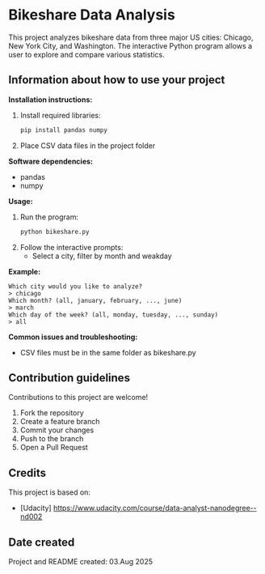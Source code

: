 # Bikeshare Data Analysis

This project analyzes bikeshare data from three major US cities: Chicago, New York City, and Washington. 
The interactive Python program allows a user to explore and compare various statistics.

## Information about how to use your project

**Installation instructions:**
1. Install required libraries:
   ```bash
   pip install pandas numpy
   ```
2. Place CSV data files in the project folder

**Software dependencies:**
- pandas
- numpy

**Usage:**
1. Run the program:
   ```bash
   python bikeshare.py
   ```
2. Follow the interactive prompts:
   - Select a city, filter by month and weakday

**Example:**
```
Which city would you like to analyze?
> chicago
Which month? (all, january, february, ..., june)
> march
Which day of the week? (all, monday, tuesday, ..., sunday)  
> all
```

**Common issues and troubleshooting:**
- CSV files must be in the same folder as bikeshare.py

## Contribution guidelines

Contributions to this project are welcome!

1. Fork the repository
2. Create a feature branch
3. Commit your changes
4. Push to the branch
5. Open a Pull Request

## Credits

This project is based on:
- [Udacity] https://www.udacity.com/course/data-analyst-nanodegree--nd002

## Date created

Project and README created: 03.Aug 2025